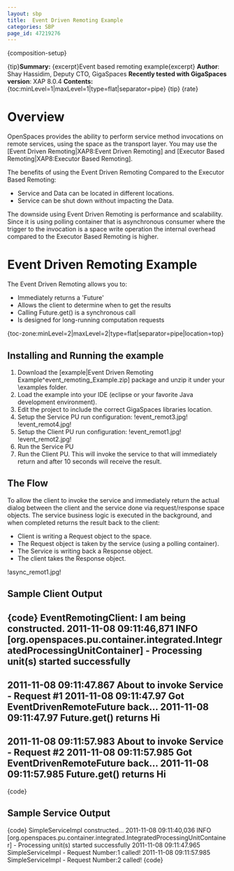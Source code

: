 ```yaml
---
layout: sbp
title:  Event Driven Remoting Example
categories: SBP
page_id: 47219276
---
```


{composition-setup}

{tip}**Summary:** {excerpt}Event based remoting example{excerpt}
**Author**: Shay Hassidim, Deputy CTO, GigaSpaces
**Recently tested with GigaSpaces version**: XAP 8.0.4
**Contents:**
{toc:minLevel=1|maxLevel=1|type=flat|separator=pipe}
{tip}
{rate}

# Overview

OpenSpaces provides the ability to perform service method invocations on remote services, using the space as the transport layer. You may use the [Event Driven Remoting|XAP8:Event Driven Remoting] and [Executor Based Remoting|XAP8:Executor Based Remoting].

The benefits of using the Event Driven Remoting Compared to the Executor Based Remoting:
- Service and Data can be located in different locations.
- Service can be shut down without impacting the Data.

The downside using Event Driven Remoting is performance and scalability. Since it is using polling container that is asynchronous consumer where the trigger to the invocation is a space write operation the internal overhead compared to the Executor Based Remoting is higher.

# Event Driven Remoting Example

The Event Driven Remoting allows you to:
- Immediately returns a 'Future'
- Allows the client to determine when to get the results
- Calling Future.get() is a synchronous call
- Is designed for long-running computation requests

{toc-zone:minLevel=2|maxLevel=2|type=flat|separator=pipe|location=top}

## Installing and Running the example

1. Download the [example|Event Driven Remoting Example^event_remoting_Example.zip] package and unzip it under your <GigaSpaces Root>\examples folder.
2. Load the example into your IDE (eclipse or your favorite Java development environment).
3. Edit the project to include the correct GigaSpaces libraries location.
4. Setup the Service PU run configuration:
!event_remot3.jpg!
!event_remot4.jpg!
5. Setup the Client PU run configuration:
!event_remot1.jpg!
!event_remot2.jpg!
6. Run the Service PU
7. Run the Client PU. This will invoke the service to that will immediately return and after 10 seconds will receive the result.

## The Flow

To allow the client to invoke the service and immediately return the actual dialog between the client and the service done via request/response space objects. The service business logic is executed in the background, and when completed returns the result back to the client:
- Client is writing a Request object to the space.
- The Request object is taken by the service (using a polling container).
- The Service is writing back a Response object.
- The client takes the Response object.

!async_remot1.jpg!

## Sample Client Output

{code}
EventRemotingClient: I am being constructed.
2011-11-08 09:11:46,871  INFO [org.openspaces.pu.container.integrated.IntegratedProcessingUnitContainer] -
Processing unit(s) started successfully
---------------------------------------------------
2011-11-08 09:11:47.867 About to invoke Service - Request #1
2011-11-08 09:11:47.97 Got EventDrivenRemoteFuture back...
2011-11-08 09:11:47.97 Future.get() returns Hi
---------------------------------------------------
2011-11-08 09:11:57.983 About to invoke Service - Request #2
2011-11-08 09:11:57.985 Got EventDrivenRemoteFuture back...
2011-11-08 09:11:57.985 Future.get() returns Hi
---------------------------------------------------
{code}

## Sample Service Output
{code}
SimpleServiceImpl constructed...
2011-11-08 09:11:40,036  INFO [org.openspaces.pu.container.integrated.IntegratedProcessingUnitContainer] -
Processing unit(s) started successfully
2011-11-08 09:11:47.965 SimpleServiceImpl - Request Number:1 called!
2011-11-08 09:11:57.985 SimpleServiceImpl - Request Number:2 called!
{code}
